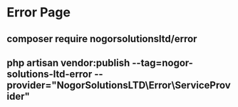 # Error Page

## composer require nogorsolutionsltd/error
## php artisan vendor:publish --tag=nogor-solutions-ltd-error --provider="NogorSolutionsLTD\Error\ServiceProvider"
